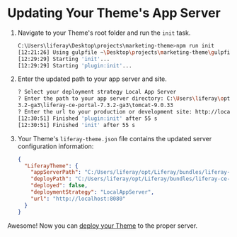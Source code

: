 # Updating Your Theme's App Server

1. Navigate to your Theme's root folder and run the `init` task.

    ```bash
    C:\Users\liferay\Desktop\projects\marketing-theme>npm run init
    [12:21:26] Using gulpfile ~\Desktop\projects\marketing-theme\gulpfile.js
    [12:29:29] Starting 'init'...
    [12:29:29] Starting 'plugin:init'...
    ```

1. Enter the updated path to your app server and site.

    ```bash
    ? Select your deployment strategy Local App Server
    ? Enter the path to your app server directory: C:\Users\liferay\opt\Liferay\bundles\liferay-ce-portal-tomcat-7.
    3.2-ga3\liferay-ce-portal-7.3.2-ga3\tomcat-9.0.33
    ? Enter the url to your production or development site: http://localhost:8080
    [12:30:51] Finished 'plugin:init' after 55 s
    [12:30:51] Finished 'init' after 55 s
    ```

1. Your Theme's `liferay-theme.json` file contains the updated server configuration information:

    ```json
    {
      "LiferayTheme": {
        "appServerPath": "C:/Users/liferay/opt/Liferay/bundles/liferay-ce-portal-tomcat-7.3.2-ga3/liferay-ce-portal-7.3.2-ga3/tomcat-9.0.33",
        "deployPath": "C:/Users/liferay/opt/Liferay/bundles/liferay-ce-portal-tomcat-7.3.2-ga3/liferay-ce-portal-7.3.2-ga3/deploy",
        "deployed": false,
        "deploymentStrategy": "LocalAppServer",
        "url": "http://localhost:8080"
      }
    }
    ```

Awesome! Now you can [deploy your Theme](./deploying-themes.md) to the proper server.